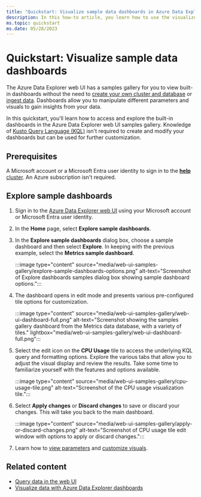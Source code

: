 ```yaml
---
title: "Quickstart: Visualize sample data dashboards in Azure Data Explorer web UI"
description: In this how-to article, you learn how to use the visualize sample data dashboards from the samples gallery in the Azure Data Explorer web UI.
ms.topic: quickstart
ms.date: 05/28/2023
---
```


# Quickstart: Visualize sample data dashboards

The Azure Data Explorer web UI has a samples gallery for you to view built-in dashboards without the need to [create your own cluster and database](start-for-free-web-ui.md) or [ingest data](ingest-data-overview.md). Dashboards allow you to manipulate different parameters and visuals to gain insights from your data.

In this quickstart, you'll learn how to access and explore the built-in dashboards in the Azure Data Explorer web UI samples gallery. Knowledge of [Kusto Query Language (KQL)](/kusto/query/index?view=azure-data-explorer&preserve-view=true) isn't required to create and modify your dashboards but can be used for further customization.

## Prerequisites

A Microsoft account or a Microsoft Entra user identity to sign in to the [**help** cluster](https://dataexplorer.azure.com/clusters/help). An Azure subscription isn't required.

## Explore sample dashboards

1. Sign in to the [Azure Data Explorer web UI](https://dataexplorer.azure.com/home) using your Microsoft account or Microsoft Entra user identity.

1. In the **Home** page, select **Explore sample dashboards**.

1. In the **Explore sample dashboards** dialog box, choose a sample dashboard and then select **Explore**. In keeping with the previous example, select the **Metrics sample dashboard**.

    :::image type="content" source="media/web-ui-samples-gallery/explore-sample-dashboards-options.png" alt-text="Screenshot of Explore dashboards samples dialog box showing sample dashboard options.":::

1. The dashboard opens in edit mode and presents various pre-configured tile options for customization.

    :::image type="content" source="media/web-ui-samples-gallery/web-ui-dashboard-full.png" alt-text="Screenshot showing the samples gallery dashboard from the Metrics data database, with a variety of tiles." lightbox="media/web-ui-samples-gallery/web-ui-dashboard-full.png":::

1. Select the edit icon on the **CPU Usage** tile to access the underlying KQL query and formatting options. Explore the various tabs that allow you to adjust the visual display and review the results. Take some time to familiarize yourself with the features and options available.

    :::image type="content" source="media/web-ui-samples-gallery/cpu-usage-tile.png" alt-text="Screenshot of the CPU usage visualization tile.":::

1. Select **Apply changes** or **Discard changes** to save or discard your changes. This will take you back to the main dashboard.

   :::image type="content" source="media/web-ui-samples-gallery/apply-or-discard-changes.png" alt-text="Screenshot of CPU usage tile edit window with options to apply or discard changes.":::

1. Learn how to [view parameters](dashboard-parameters.md#view-parameters-list) and [customize visuals](dashboard-customize-visuals.md#customize-visuals).

## Related content

* [Query data in the web UI](web-ui-query-overview.md)
* [Visualize data with Azure Data Explorer dashboards](azure-data-explorer-dashboards.md)
